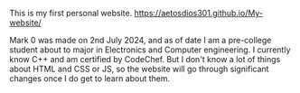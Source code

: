 This is my first personal website. https://aetosdios301.github.io/My-website/

Mark 0 was made on 2nd July 2024, and as of date I am a pre-college student about to major in Electronics and Computer engineering.
I currently know C++ and am certified by CodeChef.
But I don't know a lot of things about HTML and CSS or JS, so the website will go through significant changes once I do get to learn about them.
